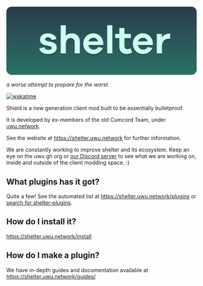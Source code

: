 ![Shield](https://github.com/uwu/shelter/raw/main/packages/shelter-assets/svg/banner.svg)

_a worse attempt to prepare for the worst_

[![wakatime](https://wakatime.com/badge/github/Jackgawe/Shield.svg)](https://wakatime.com/badge/github/Jackgawe/Shield)

Shield is a new generation client mod built to be essentially bulletproof.

It is developed by ex-members of the old Cumcord Team, under [uwu.network](https://uwu.network/).

See the website at https://shelter.uwu.network for further information.

We are constantly working to improve shelter and its ecosystem.
Keep an eye on the uwu gh org or [our Discord server](https://discord.gg/FhHQQrVs7U)
to see what we are working on, inside and outside of the client modding space. :)

## What plugins has it got?

Quite a few! See the automated list at https://shelter.uwu.network/plugins or [search for shelter-plugins](https://github.com/search?q=shelter-plugins&type=repositories).

## How do I install it?

https://shelter.uwu.network/install

## How do I make a plugin?

We have in-depth guides and documentation available at https://shelter.uwu.network/guides/
